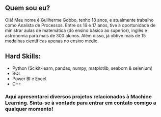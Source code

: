 ## Quem sou eu?

Olá! Meu nome é Guilherme Gobbo, tenho 18 anos, e atualmente trabalho como Analista de Processos.
Entre os 16 e 17 anos, tive a oportunidade de ministrar aulas de matemática (do ensino básico ao superior), inglês e astronomia para mais de 300 alunos. 
Além disso, já obtive mais de 15 medalhas científicas apenas no ensino médio.

## Hard Skills:

- Python (Scikit-learn, pandas, numpy, matplotlib, seaborn & selenium)
- SQL
- Power BI e Excel
- C++

### Aqui apresentarei diversos projetos relacionados à Machine Learning. Sinta-se à vontade para entrar em contato comigo a qualquer momento!
